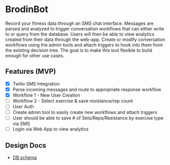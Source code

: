 BrodinBot
===================

Record your fitness data through an SMS chat interface.
Messages are parsed and analyzed to trigger conversation workflows that
can either write to or query from the database.  Users will then be able
to view analytics created from their data through the web-app. Create or
modify conversation workflows using the admin tools and attach triggers to
hook into them from the existing decision tree.  The goal is to make this
tool flexible to build enough for other use cases.

Features (MVP)
----------

- [x] Twilio SMS Integration
- [x] Parse incoming messages and route to appropriate response workflow
- [x] Workflow 1 - New User Creation
- [ ] Workflow 2 - Select exercise & save resistance/rep count
- [ ] User Auth
- [ ] Create admin tool to easily create new workflows and attach triggers
- [ ] User should be able to save # of Sets/Reps/Resistance by exercise type via SMS
- [ ] Login via Web App to view analytics

## Design Docs
* [DB schema][schema]

[views]: ./docs/views.md
[schema]: ./docs/schema.md

